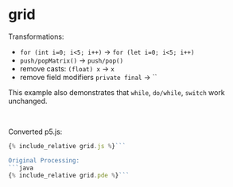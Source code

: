 

<script src="../p5/p5.min.js"></script>
<script src="grid.js"></script>

# grid

Transformations:
- `for (int i=0; i<5; i++)` -> `for (let i=0; i<5; i++)` 
- `push/popMatrix()` -> `push/pop()`
- remove casts: `(float) x` -> `x`
- remove field modifiers `private final` -> ``

This example also demonstrates that `while`, `do/while`, `switch` work
unchanged.

<br>

<main></main>

Converted p5.js:
```javascript
{% include_relative grid.js %}```

Original Processing:
```java
{% include_relative grid.pde %}```

